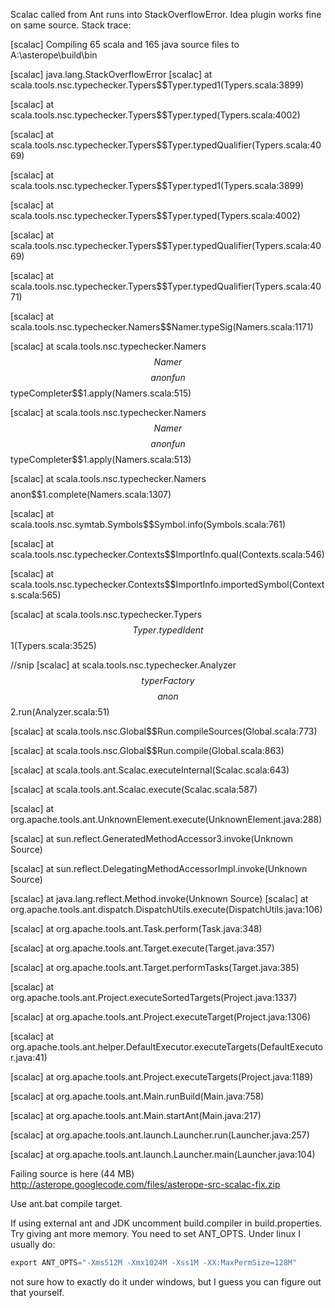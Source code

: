 Scalac called from Ant runs into StackOverflowError. Idea plugin works fine on same source. Stack trace:

   [scalac] Compiling 65 scala and 165 java source files to A:\asterope\build\bin

   [scalac] java.lang.StackOverflowError
   [scalac] 	at scala.tools.nsc.typechecker.Typers$$Typer.typed1(Typers.scala:3899)

   [scalac] 	at scala.tools.nsc.typechecker.Typers$$Typer.typed(Typers.scala:4002)

   [scalac] 	at scala.tools.nsc.typechecker.Typers$$Typer.typedQualifier(Typers.scala:4069)

   [scalac] 	at scala.tools.nsc.typechecker.Typers$$Typer.typed1(Typers.scala:3899)

   [scalac] 	at scala.tools.nsc.typechecker.Typers$$Typer.typed(Typers.scala:4002)

   [scalac] 	at scala.tools.nsc.typechecker.Typers$$Typer.typedQualifier(Typers.scala:4069)

   [scalac] 	at scala.tools.nsc.typechecker.Typers$$Typer.typedQualifier(Typers.scala:4071)

   [scalac] 	at scala.tools.nsc.typechecker.Namers$$Namer.typeSig(Namers.scala:1171)

   [scalac] 	at scala.tools.nsc.typechecker.Namers$$Namer$$$$anonfun$$typeCompleter$$1.apply(Namers.scala:515)

   [scalac] 	at scala.tools.nsc.typechecker.Namers$$Namer$$$$anonfun$$typeCompleter$$1.apply(Namers.scala:513)

   [scalac] 	at scala.tools.nsc.typechecker.Namers$$$$anon$$1.complete(Namers.scala:1307)

   [scalac] 	at scala.tools.nsc.symtab.Symbols$$Symbol.info(Symbols.scala:761)

   [scalac] 	at scala.tools.nsc.typechecker.Contexts$$ImportInfo.qual(Contexts.scala:546)

   [scalac] 	at scala.tools.nsc.typechecker.Contexts$$ImportInfo.importedSymbol(Contexts.scala:565)

   [scalac] 	at scala.tools.nsc.typechecker.Typers$$Typer.typedIdent$$1(Typers.scala:3525)



//snip
   [scalac] 	at scala.tools.nsc.typechecker.Analyzer$$typerFactory$$$$anon$$2.run(Analyzer.scala:51)

   [scalac] 	at scala.tools.nsc.Global$$Run.compileSources(Global.scala:773)

   [scalac] 	at scala.tools.nsc.Global$$Run.compile(Global.scala:863)

   [scalac] 	at scala.tools.ant.Scalac.executeInternal(Scalac.scala:643)

   [scalac] 	at scala.tools.ant.Scalac.execute(Scalac.scala:587)

   [scalac] 	at org.apache.tools.ant.UnknownElement.execute(UnknownElement.java:288)

   [scalac] 	at sun.reflect.GeneratedMethodAccessor3.invoke(Unknown Source)

   [scalac] 	at sun.reflect.DelegatingMethodAccessorImpl.invoke(Unknown Source)

   [scalac] 	at java.lang.reflect.Method.invoke(Unknown Source)
   [scalac] 	at org.apache.tools.ant.dispatch.DispatchUtils.execute(DispatchUtils.java:106)

   [scalac] 	at org.apache.tools.ant.Task.perform(Task.java:348)

   [scalac] 	at org.apache.tools.ant.Target.execute(Target.java:357)

   [scalac] 	at org.apache.tools.ant.Target.performTasks(Target.java:385)

   [scalac] 	at org.apache.tools.ant.Project.executeSortedTargets(Project.java:1337)

   [scalac] 	at org.apache.tools.ant.Project.executeTarget(Project.java:1306)

   [scalac] 	at org.apache.tools.ant.helper.DefaultExecutor.executeTargets(DefaultExecutor.java:41)

   [scalac] 	at org.apache.tools.ant.Project.executeTargets(Project.java:1189)

   [scalac] 	at org.apache.tools.ant.Main.runBuild(Main.java:758)

   [scalac] 	at org.apache.tools.ant.Main.startAnt(Main.java:217)

   [scalac] 	at org.apache.tools.ant.launch.Launcher.run(Launcher.java:257)

   [scalac] 	at org.apache.tools.ant.launch.Launcher.main(Launcher.java:104)


Failing source is here (44 MB)
http://asterope.googlecode.com/files/asterope-src-scalac-fix.zip

Use ant.bat compile target.

If using external ant and JDK uncomment build.compiler in build.properties.
Try giving ant more memory. You need to set ANT_OPTS. Under linux I usually do:
```scala
export ANT_OPTS="-Xms512M -Xmx1024M -Xss1M -XX:MaxPermSize=128M"
```
not sure how to exactly do it under windows, but I guess you can figure out that yourself.
